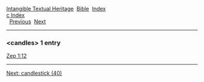 [Intangible Textual Heritage](../../index)  [Bible](../index) 
[Index](index)   
[c Index](_c_)  
  [Previous](c01878)  [Next](c01880) 

------------------------------------------------------------------------

### &lt;candles&gt; 1 entry

[Zep 1:12](../kjv/zep001.htm#012)  

------------------------------------------------------------------------

[Next: candlestick (40)](c01880)

